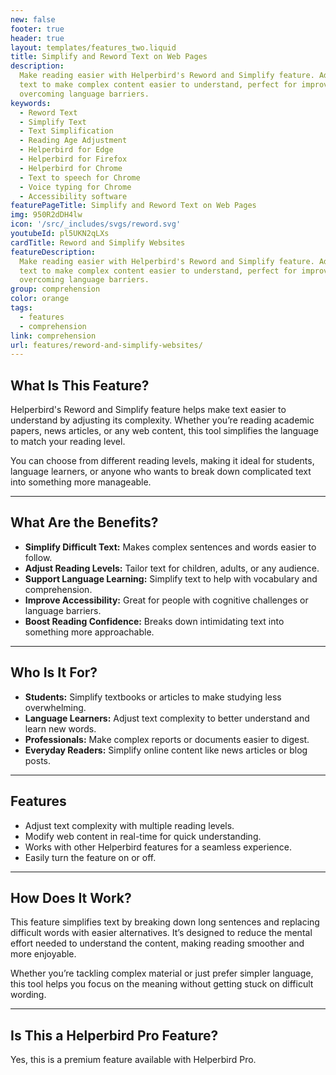 ```yaml
---
new: false
footer: true
header: true
layout: templates/features_two.liquid
title: Simplify and Reword Text on Web Pages
description:
  Make reading easier with Helperbird's Reword and Simplify feature. Adjust the reading level of
  text to make complex content easier to understand, perfect for improving reading skills or
  overcoming language barriers.
keywords:
  - Reword Text
  - Simplify Text
  - Text Simplification
  - Reading Age Adjustment
  - Helperbird for Edge
  - Helperbird for Firefox
  - Helperbird for Chrome
  - Text to speech for Chrome
  - Voice typing for Chrome
  - Accessibility software
featurePageTitle: Simplify and Reword Text on Web Pages
img: 950R2dDH4lw
icon: '/src/_includes/svgs/reword.svg'
youtubeId: pl5UKN2qLXs
cardTitle: Reword and Simplify Websites
featureDescription:
  Make reading easier with Helperbird's Reword and Simplify feature. Adjust the reading level of
  text to make complex content easier to understand, perfect for improving reading skills or
  overcoming language barriers.
group: comprehension
color: orange
tags:
  - features
  - comprehension
link: comprehension
url: features/reword-and-simplify-websites/
---
```




## What Is This Feature?

Helperbird's Reword and Simplify feature helps make text easier to understand by adjusting its complexity. Whether you’re reading academic papers, news articles, or any web content, this tool simplifies the language to match your reading level.

You can choose from different reading levels, making it ideal for students, language learners, or anyone who wants to break down complicated text into something more manageable.

---

## What Are the Benefits?

- **Simplify Difficult Text:** Makes complex sentences and words easier to follow.  
- **Adjust Reading Levels:** Tailor text for children, adults, or any audience.  
- **Support Language Learning:** Simplify text to help with vocabulary and comprehension.  
- **Improve Accessibility:** Great for people with cognitive challenges or language barriers.  
- **Boost Reading Confidence:** Breaks down intimidating text into something more approachable.

---

## Who Is It For?

- **Students:** Simplify textbooks or articles to make studying less overwhelming.  
- **Language Learners:** Adjust text complexity to better understand and learn new words.  
- **Professionals:** Make complex reports or documents easier to digest.  
- **Everyday Readers:** Simplify online content like news articles or blog posts.

---

## Features

- Adjust text complexity with multiple reading levels.  
- Modify web content in real-time for quick understanding.  
- Works with other Helperbird features for a seamless experience.  
- Easily turn the feature on or off.

---

## How Does It Work?

This feature simplifies text by breaking down long sentences and replacing difficult words with easier alternatives. It’s designed to reduce the mental effort needed to understand the content, making reading smoother and more enjoyable.

Whether you’re tackling complex material or just prefer simpler language, this tool helps you focus on the meaning without getting stuck on difficult wording.

---

## Is This a Helperbird Pro Feature?

Yes, this is a premium feature available with Helperbird Pro.
